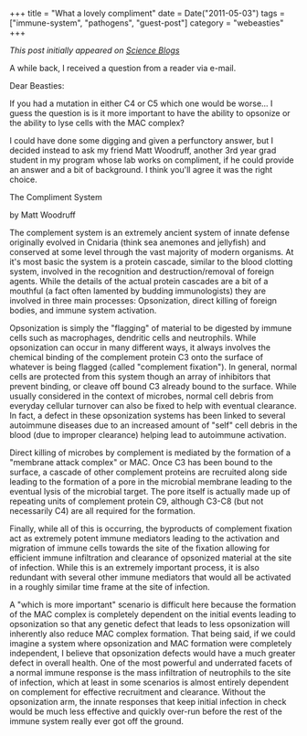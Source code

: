 +++
title = "What a lovely compliment"
date = Date("2011-05-03")
tags = ["immune-system", "pathogens", "guest-post"]
category = "webeasties"
+++

_This post initially appeared on [Science Blogs](http://scienceblogs.com/webeasties)_

A while back, I received a question from a reader via e-mail.

Dear Beasties:

If you had a mutation in either C4 or C5 which one would be worse... I guess the question is is it more important to have the ability to opsonize or the ability to lyse cells with the MAC complex?

I could have done some digging and given a perfunctory answer, but I decided instead to ask my friend Matt Woodruff, another 3rd year grad student in my program whose lab works on compliment, if he could provide an answer and a bit of background. I think you'll agree it was the right choice.

The Compliment System

by Matt Woodruff

The complement system is an extremely ancient system of innate defense originally evolved in Cnidaria (think sea anemones and jellyfish) and conserved at some level through the vast majority of modern organisms. At it's most basic the system is a protein cascade, similar to the blood clotting system, involved in the recognition and destruction/removal of foreign agents. While the details of the actual protein cascades are a bit of a mouthful (a fact often lamented by budding immunologists) they are involved in three main processes: Opsonization, direct killing of foreign bodies, and immune system activation.

Opsonization is simply the "flagging" of material to be digested by immune cells such as macrophages, dendritic cells and neutrophils. While opsonization can occur in many different ways, it always involves the chemical binding of the complement protein C3 onto the surface of whatever is being flagged (called "complement fixation"). In general, normal cells are protected from this system though an array of inhibitors that prevent binding, or cleave off bound C3 already bound to the surface. While usually considered in the context of microbes, normal cell debris from everyday cellular turnover can also be fixed to help with eventual clearance. In fact, a defect in these opsonization systems has been linked to several autoimmune diseases due to an increased amount of "self" cell debris in the blood (due to improper clearance) helping lead to autoimmune activation.

Direct killing of microbes by complement is mediated by the formation of a "membrane attack complex" or MAC. Once C3 has been bound to the surface, a cascade of other complement proteins are recruited along side leading to the formation of a pore in the microbial membrane leading to the eventual lysis of the microbial target. The pore itself is actually made up of repeating units of complement protein C9, although C3-C8 (but not necessarily C4) are all required for the formation.

Finally, while all of this is occurring, the byproducts of complement fixation act as extremely potent immune mediators leading to the activation and migration of immune cells towards the site of the fixation allowing for efficient immune infiltration and clearance of opsonized material at the site of infection. While this is an extremely important process, it is also redundant with several other immune mediators that would all be activated in a roughly similar time frame at the site of infection.

A "which is more important" scenario is difficult here because the formation of the MAC complex is completely dependent on the initial events leading to opsonization so that any genetic defect that leads to less opsonization will inherently also reduce MAC complex formation. That being said, if we could imagine a system where opsonization and MAC formation were completely independent, I believe that opsonization defects would have a much greater defect in overall health. One of the most powerful and underrated facets of a normal immune response is the mass infiltration of neutrophils to the site of infection, which at least in some scenarios is almost entirely dependent on complement for effective recruitment and clearance. Without the opsonization arm, the innate responses that keep initial infection in check would be much less effective and quickly over-run before the rest of the immune system really ever got off the ground.

      
  
